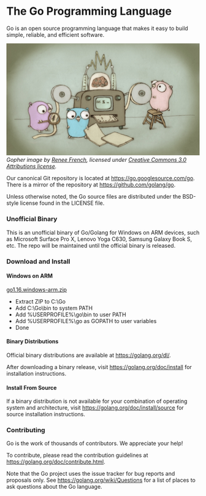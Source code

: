 # The Go Programming Language

Go is an open source programming language that makes it easy to build simple,
reliable, and efficient software.

![Gopher image](doc/gopher/fiveyears.jpg)
*Gopher image by [Renee French][rf], licensed under [Creative Commons 3.0 Attributions license][cc3-by].*

Our canonical Git repository is located at https://go.googlesource.com/go.
There is a mirror of the repository at https://github.com/golang/go.

Unless otherwise noted, the Go source files are distributed under the
BSD-style license found in the LICENSE file.

### Unofficial Binary

This is an unofficial binary of Go/Golang for Windows on ARM devices,
such as Microsoft Surface Pro X, Lenovo Yoga C630, Samsung Galaxy Book S, etc.
The repo will be maintained until the official binary is released.

### Download and Install

#### Windows on ARM

[go1.16.windows-arm.zip](https://github.com/thongtech/go-windows-arm/releases/download/1.16/go1.16.windows-arm.zip)

- Extract ZIP to C:\Go
- Add C:\Go\bin to system PATH
- Add %USERPROFILE%\go\bin to user PATH
- Add %USERPROFILE%\go as GOPATH to user variables
- Done

#### Binary Distributions

Official binary distributions are available at https://golang.org/dl/.

After downloading a binary release, visit https://golang.org/doc/install
for installation instructions.

#### Install From Source

If a binary distribution is not available for your combination of
operating system and architecture, visit
https://golang.org/doc/install/source
for source installation instructions.

### Contributing

Go is the work of thousands of contributors. We appreciate your help!

To contribute, please read the contribution guidelines at https://golang.org/doc/contribute.html.

Note that the Go project uses the issue tracker for bug reports and
proposals only. See https://golang.org/wiki/Questions for a list of
places to ask questions about the Go language.

[rf]: https://reneefrench.blogspot.com/
[cc3-by]: https://creativecommons.org/licenses/by/3.0/
